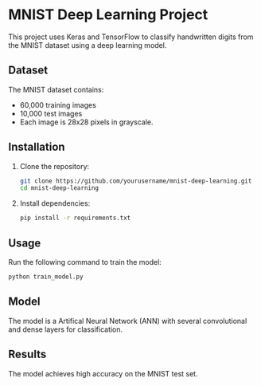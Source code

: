 # MNIST Deep Learning Project

This project uses Keras and TensorFlow to classify handwritten digits from the MNIST dataset using a deep learning model.

## Dataset
The MNIST dataset contains:
- 60,000 training images
- 10,000 test images
- Each image is 28x28 pixels in grayscale.

## Installation
1. Clone the repository:
   ```bash
   git clone https://github.com/yourusername/mnist-deep-learning.git
   cd mnist-deep-learning
   ```
2. Install dependencies:
   ```bash
   pip install -r requirements.txt
   ```

## Usage
Run the following command to train the model:
```bash
python train_model.py
```

## Model
The model is a Artifical Neural Network (ANN) with several convolutional and dense layers for classification.

## Results
The model achieves high accuracy on the MNIST test set. 

